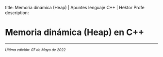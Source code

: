 title: Memoria dinámica (Heap) | Apuntes lenguaje C++ | Hektor Profe
description: 

# Memoria dinámica (Heap) en C++


___
<small class="edited"><i>Última edición: 07 de Mayo de 2022</i></small>